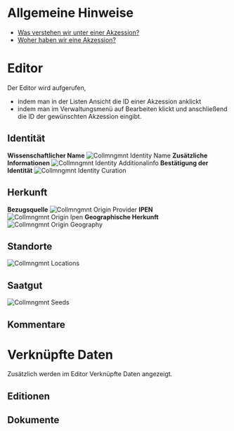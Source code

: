 <!-- TITLE: Accession -->
<!-- SUBTITLE: Eine Akzession -->

# Allgemeine Hinweise
* [Was verstehen wir unter einer Akzession?](/nick-lab/akzession)
* [Woher haben wir eine Akzession?](/nick-lab/quellen)
# Editor
Der Editor wird aufgerufen, 
* indem man in der Listen Ansicht die ID einer Akzession anklickt
* indem man im Verwaltungsmenü auf Bearbeiten klickt und anschließend die ID der gewünschten Akzession eingibt.
## Identität
**Wissenschaftlicher Name**
![Collmngmnt Identity Name](/uploads/collection/collmngmnt-identity-name.png "Collmngmnt Identity Name")
**Zusätzliche Informationen**
![Collmngmnt Identity Additionalinfo](/uploads/collection/collmngmnt-identity-additionalinfo.png "Collmngmnt Identity Additionalinfo")
**Bestätigung der Identität**
![Collmngmnt Identity Curation](/uploads/collection/collmngmnt-identity-curation.png "Collmngmnt Identity Curation")
## Herkunft
**Bezugsquelle**
![Collmngmnt Origin Provider](/uploads/collection/collmngmnt-origin-provider.png "Collmngmnt Origin Provider")
**IPEN**
![Collmngmnt Origin Ipen](/uploads/collection/collmngmnt-origin-ipen.png "Collmngmnt Origin Ipen")
**Geographische Herkunft**
![Collmngmnt Origin Geography](/uploads/collection/collmngmnt-origin-geography.png "Collmngmnt Origin Geography")
## Standorte
![Collmngmnt Locations](/uploads/collection/collmngmnt-locations.png "Collmngmnt Locations")
## Saatgut
![Collmngmnt Seeds](/uploads/collection/collmngmnt-seeds.png "Collmngmnt Seeds")
## Kommentare

# Verknüpfte Daten
Zusätzlich werden im Editor Verknüpfte Daten angezeigt.
## Editionen

## Dokumente


